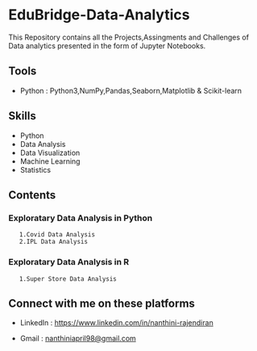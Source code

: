 # EduBridge-Data-Analytics #

   This Repository contains all the Projects,Assingments and Challenges of Data analytics presented in the form of Jupyter Notebooks.

## Tools
   * Python : Python3,NumPy,Pandas,Seaborn,Matplotlib & Scikit-learn
## Skills
   * Python
   * Data Analysis
   * Data Visualization
   * Machine Learning
   * Statistics
   
## Contents
   ### Exploratary Data Analysis in Python ###
       1.Covid Data Analysis
       2.IPL Data Analysis
  
  ### Exploratary Data Analysis in R ###
       1.Super Store Data Analysis
       
## Connect with me on these platforms
      
 * LinkedIn : <https://www.linkedin.com/in/nanthini-rajendiran>
 
 * Gmail : <nanthiniapril98@gmail.com>
